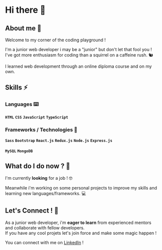 # Hi there 👋

## About me 🤔

Welcome to my corner of the coding playground ! 

I'm a junior web developer i may be a "junior" but don't let that fool you ! <br />
I've got more enthusiasm for coding than a squirrel on a caffeine rush. 🐿️

I learned web development through an online diploma course and on my own.

## Skills ⚡

### Languages ⌨️
**`HTML`** **`CSS`** **`JavaScript`** **`TypeScript`**

### Frameworks / Technologies 🚀 
**`Sass`** **`Bootstrap`** **`React.js`** **`Redux.js`** **`Node.js`** **`Express.js`** 
<br />
<br />
**`MySQL`** **`MongoDB`**

## What do I do now ? 🌱

I'm currently **looking** for a job ! 🤓

Meanwhile i'm working on some personal projects to improve my skills and learning new languages/frameworks. 💻

## Let's Connect ! 💬

As a junior web developer, i'm **eager to learn** from experienced mentors and collaborate with fellow developers. <br />
If you have any cool projets let's join force and make some magic happen !

You can connect with me on [LinkedIn](https://www.linkedin.com/in/n-t-dev-b72892265/) !

<!--
**Hyalin-Git/Hyalin-Git** is a ✨ _special_ ✨ repository because its `README.md` (this file) appears on your GitHub profile.

Here are some ideas to get you started:

- 🔭 I’m currently working on ...
- 🌱 I’m currently learning ...
- 👯 I’m looking to collaborate on ...
- 🤔 I’m looking for help with ...
- 💬 Ask me about ...
- 📫 How to reach me: ...
- 😄 Pronouns: ...
- ⚡ Fun fact: ...
-->
